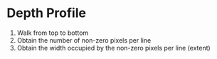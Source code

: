# Depth Profile
1. Walk from top to bottom
2. Obtain the number of non-zero pixels per line
3. Obtain the width occupied by the non-zero pixels per   line (extent)
